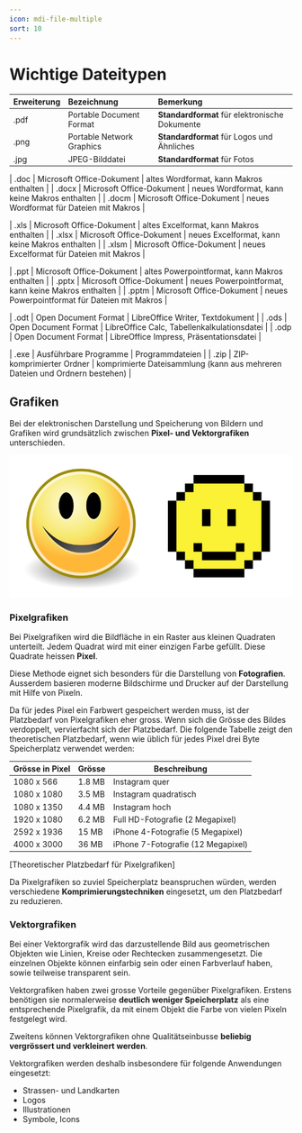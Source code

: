 ```yaml
---
icon: mdi-file-multiple
sort: 10
---
```


# Wichtige Dateitypen



| Erweiterung                                                      | Bezeichnung               | Bemerkung                                      |
| :--------------------------------------------------------------- | :------------------------ | :--------------------------------------------- |
| <Icon icon="mdi-file-pdf" size="2.6rem" color="#FF3500"/> .pdf   | Portable Document Format  | **Standardformat** für elektronische Dokumente |
| <Icon icon="mdi-file-image" size="2.6rem" color="#3348b5"/> .png | Portable Network Graphics | **Standardformat** für Logos und Ähnliches     |
| <Icon icon="mdi-file-image" size="2.6rem" color="#3348b5"/> .jpg | JPEG-Bilddatei            | **Standardformat** für Fotos                   |

| <Icon icon="mdi-file-word" size="2.6rem" color="#00a2ed"/> .doc | Microsoft Office-Dokument         | altes Wordformat, kann Makros enthalten          |
| <Icon icon="mdi-file-word" size="2.6rem" color="#00a2ed"/> .docx | Microsoft Office-Dokument         | neues Wordformat, kann keine Makros enthalten |
| <Icon icon="mdi-file-word" size="2.6rem" color="#00a2ed"/> .docm | Microsoft Office-Dokument         | neues Wordformat für Dateien mit Makros |

| <Icon icon="mdi-file-excel" size="2.6rem" color="#7FBA00"/> .xls | Microsoft Office-Dokument         | altes Excelformat, kann Makros enthalten          |
| <Icon icon="mdi-file-excel" size="2.6rem" color="#7FBA00"/> .xlsx | Microsoft Office-Dokument         | neues Excelformat, kann keine Makros enthalten |
| <Icon icon="mdi-file-excel" size="2.6rem" color="#7FBA00"/> .xlsm | Microsoft Office-Dokument         | neues Excelformat für Dateien mit Makros |

| <Icon icon="mdi-file-powerpoint" size="2.6rem" color="#F25022"/> .ppt | Microsoft Office-Dokument         | altes Powerpointformat, kann Makros enthalten          |
| <Icon icon="mdi-file-powerpoint" size="2.6rem" color="#F25022"/> .pptx | Microsoft Office-Dokument         | neues Powerpointformat, kann keine Makros enthalten |
| <Icon icon="mdi-file-powerpoint" size="2.6rem" color="#F25022"/> .pptm | Microsoft Office-Dokument         | neues Powerpointformat für Dateien mit Makros |

| <Icon icon="mdi-file-document" size="2.6rem" color="#0369A3"/> .odt | Open Document Format              | LibreOffice Writer, Textdokument |
| <Icon icon="mdi-file-chart" size="2.6rem" color="#18A303"/> .ods | Open Document Format              | LibreOffice Calc, Tabellenkalkulationsdatei |
| <Icon icon="mdi-file-eye" size="2.6rem" color="#A33E03"/> .odp | Open Document Format              | LibreOffice Impress, Präsentationsdatei |

| <Icon icon="mdi-file-alert" size="2.6rem" color="#666"/> .exe | Ausführbare Programme             | Programmdateien |
| <Icon icon="mdi-folder-zip" size="2.6rem" color="#F8D775"/> .zip | ZIP-komprimierter Ordner          | komprimierte Dateisammlung (kann aus mehreren Dateien und Ordnern bestehen) |



## Grafiken

Bei der elektronischen Darstellung und Speicherung von Bildern und Grafiken wird grundsätzlich zwischen **Pixel- und Vektorgrafiken** unterschieden.

![Smiley als Vektor- und Pixelgrafik](./smiley-pixel-vektor.png)

### Pixelgrafiken

Bei Pixelgrafiken wird die Bildfläche in ein Raster aus kleinen Quadraten unterteilt. Jedem Quadrat wird mit einer einzigen Farbe gefüllt. Diese Quadrate heissen **Pixel**.

Diese Methode eignet sich besonders für die Darstellung von **Fotografien**. Ausserdem basieren moderne Bildschirme und Drucker auf der Darstellung mit Hilfe von Pixeln.

Da für jedes Pixel ein Farbwert gespeichert werden muss, ist der Platzbedarf von Pixelgrafiken eher gross. Wenn sich die Grösse des Bildes verdoppelt, vervierfacht sich der Platzbedarf. Die folgende Tabelle zeigt den theoretischen Platzbedarf, wenn wie üblich für jedes Pixel drei Byte Speicherplatz verwendet werden:

| Grösse in Pixel | Grösse | Beschreibung                       |
| --------------- | ------ | ---------------------------------- |
| 1080 x 566      | 1.8 MB | Instagram quer                     |
| 1080 x 1080     | 3.5 MB | Instagram quadratisch              |
| 1080 x 1350     | 4.4 MB | Instagram hoch                     |
| 1920 x 1080     | 6.2 MB | Full HD-Fotografie (2 Megapixel)   |
| 2592 x 1936     | 15 MB  | iPhone 4-Fotografie (5 Megapixel)  |
| 4000 x 3000     | 36 MB  | iPhone 7-Fotografie (12 Megapixel) |
[Theoretischer Platzbedarf für Pixelgrafiken]

Da Pixelgrafiken so zuviel Speicherplatz beanspruchen würden, werden verschiedene **Komprimierungstechniken** eingesetzt, um den Platzbedarf zu reduzieren.

### Vektorgrafiken

Bei einer Vektorgrafik wird das darzustellende Bild aus geometrischen Objekten wie Linien, Kreise oder Rechtecken zusammengesetzt. Die einzelnen Objekte können einfarbig sein oder einen Farbverlauf haben, sowie teilweise transparent sein.

Vektorgrafiken haben zwei grosse Vorteile gegenüber Pixelgrafiken. Erstens benötigen sie normalerweise **deutlich weniger Speicherplatz** als eine entsprechende Pixelgrafik, da mit einem Objekt die Farbe von vielen Pixeln festgelegt wird.

Zweitens können Vektorgrafiken ohne Qualitätseinbusse **beliebig vergrössert und verkleinert werden**.

Vektorgrafiken werden deshalb insbesondere für folgende Anwendungen eingesetzt:

* Strassen- und Landkarten
* Logos
* Illustrationen
* Symbole, Icons